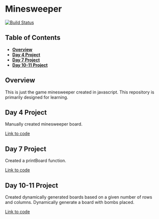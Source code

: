 # Minesweeper
[![Build Status](https://travis-ci.org/onenetworkguy/minesweeper.svg?branch=master)](https://travis-ci.org/onenetworkguy/minesweeper)

## Table of Contents

* **[Overview](#overview)**
* **[Day 4 Project](#day-4-project)**
* **[Day 7 Project](#day-7-project)**
* **[Day 10-11 Project](#day-10-11-project)**

## Overview

This is just the game minesweeper created in javascript. This repository is primarily designed for learning.

## Day 4 Project
Manually created minesweeper board.

[Link to code](https://github.com/onenetworkguy/minesweeper/tree/day_4)

## Day 7 Project
Created a printBoard function.

[Link to code](https://github.com/onenetworkguy/minesweeper/tree/day_7)

## Day 10-11 Project
Created dynamically generated boards based on a given number of rows and columns. Dynamically generate a board with bombs placed.

[Link to code](https://github.com/onenetworkguy/minesweeper/tree/day_10_11)
